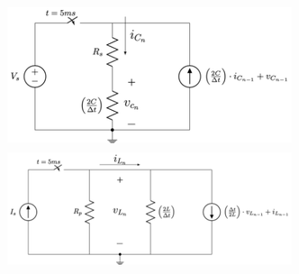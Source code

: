 ![RCCircuit](./circuit/modelo_acompanhamento_TPZ_cap.png)

![RLCircuit](./circuit/modelo_acompanhamento_TPZ_ind.png)
